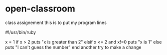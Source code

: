 # open-classroom
class assignement
this is to put my program lines

#!/usr/bin/ruby

x = 1
if x > 2
   puts "x is greater than 2"
elsif x <= 2 and x!=0
   puts "x is 1"
else
   puts "I can't guess the number"
end
another try to make a change
